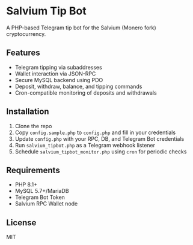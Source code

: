 # Salvium Tip Bot

A PHP-based Telegram tip bot for the Salvium (Monero fork) cryptocurrency.

## Features
- Telegram tipping via subaddresses
- Wallet interaction via JSON-RPC
- Secure MySQL backend using PDO
- Deposit, withdraw, balance, and tipping commands
- Cron-compatible monitoring of deposits and withdrawals

## Installation
1. Clone the repo
2. Copy `config.sample.php` to `config.php` and fill in your credentials
3. Update `config.php` with your RPC, DB, and Telegram Bot credentials
4. Run `salvium_tipbot.php` as a Telegram webhook listener
5. Schedule `salvium_tipbot_monitor.php` using `cron` for periodic checks

## Requirements
- PHP 8.1+
- MySQL 5.7+/MariaDB
- Telegram Bot Token
- Salvium RPC Wallet node

## License
MIT
